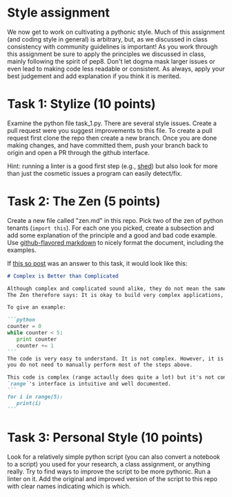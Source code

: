 # Style assignment

We now get to work on cultivating a pythonic style. Much of this assignment (and coding style in general)
is arbitrary, but, as we discussed in class consistency with community guidelines is important! As you work through this assignment be sure to apply the principles we discussed in class, mainly following
the spirit of pep8. Don't let dogma mask larger issues or even lead to making code less
readable or consistent. As always, apply your best judgement and add explanation if you think it is merited.


# Task 1: Stylize (10 points)

Examine the python file task_1.py. There are several style issues. Create a pull request were you 
suggest improvements to this file. To create a pull request first clone the repo 
then create a new branch. Once you are done making changes, and have committed them, push your branch back
to origin and open a PR through the github interface.

Hint: running a linter is a good first step (e.g., [shed](https://pypi.org/project/shed/)) but also look
for more than just the cosmetic issues a program can easily detect/fix.


# Task 2: The Zen (5 points)

Create a new file called "zen.md" in this repo. Pick two of the zen of python tenants (`import this`).
For each one you picked, create a subsection and add some explanation of the principle and a good and
bad code example. Use [github-flavored markdown](https://github.github.com/gfm/) to nicely format the
document, including the examples.

If [this so post](https://stackoverflow.com/a/4568759/3645626) was an answer to this task,
it would look like this:

````markdown
# Complex is Better than Complicated

Although complex and complicated sound alike, they do not mean the same in this context.
The Zen therefore says: It is okay to build very complex applications, as long as the need for it is reasonable.

To give an example:

```python
counter = 0
while counter < 5:
   print counter
   counter += 1
```
The code is very easy to understand. It is not complex. However, it is complicated because 
you do not need to manually perform most of the steps above.

This code is complex (range actaully does quite a lot) but it's not complicated because
`range`'s interface is intuitive and well documented.  
```
for i in range(5):
   print(i)
```
````


# Task 3: Personal Style (10 points)

Look for a relatively simple python script (you can also convert a notebook to a script) you used
for your research, a class assignment, or anything really. Try to find ways to improve the script
to be more pythonic. Run a linter on it. Add the original and improved version of the script to 
this repo with clear names indicating which is which.
